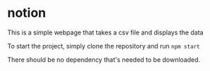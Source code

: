 # notion
This is a simple webpage that takes a csv file and displays the data

To start the project, simply clone the repository and run `npm start`

There should be no dependency that's needed to be downloaded.
